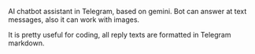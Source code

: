 AI chatbot assistant in Telegram, based on gemini. 
Bot can answer at text messages, also it can work with images.

It is pretty useful for coding, all reply texts are formatted in Telegram markdown.
